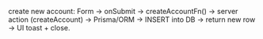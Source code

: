 create new account:
Form → onSubmit → createAccountFn() → server action (createAccount) → Prisma/ORM → INSERT into DB → return new row → UI toast + close.

